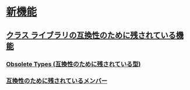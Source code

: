 # [新機能](index.md)
## [クラス ライブラリの互換性のために残されている機能](whats-obsolete.md)
### [Obsolete Types (互換性のために残されている型)](obsolete-types.md)
### [互換性のために残されているメンバー](obsolete-members.md)
